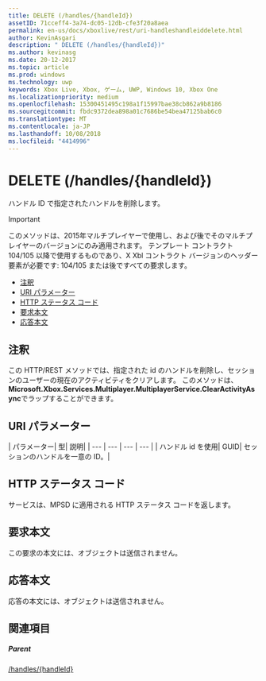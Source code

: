 ```yaml
---
title: DELETE (/handles/{handleId})
assetID: 71cceff4-3a74-dc05-12db-cfe3f20a8aea
permalink: en-us/docs/xboxlive/rest/uri-handleshandleiddelete.html
author: KevinAsgari
description: " DELETE (/handles/{handleId})"
ms.author: kevinasg
ms.date: 20-12-2017
ms.topic: article
ms.prod: windows
ms.technology: uwp
keywords: Xbox Live, Xbox, ゲーム, UWP, Windows 10, Xbox One
ms.localizationpriority: medium
ms.openlocfilehash: 15300451495c198a1f15997bae38cb862a9b8186
ms.sourcegitcommit: fbdc9372dea898a01c7686be54bea47125bab6c0
ms.translationtype: MT
ms.contentlocale: ja-JP
ms.lasthandoff: 10/08/2018
ms.locfileid: "4414996"
---
```

# <a name="delete-handleshandleid"></a>DELETE (/handles/{handleId})
ハンドル ID で指定されたハンドルを削除します。

> [!IMPORTANT]
> このメソッドは、2015年マルチプレイヤーで使用し、および後でそのマルチプレイヤーのバージョンにのみ適用されます。 テンプレート コントラクト 104/105 以降で使用するものであり、X Xbl コントラクト バージョンのヘッダー要素が必要です: 104/105 または後ですべての要求します。

  * [注釈](#ID4ET)
  * [URI パラメーター](#ID4EAB)
  * [HTTP ステータス コード](#ID4ELB)
  * [要求本文](#ID4ESB)
  * [応答本文](#ID4E4B)

<a id="ID4ET"></a>


## <a name="remarks"></a>注釈
この HTTP/REST メソッドでは、指定された id のハンドルを削除し、セッションのユーザーの現在のアクティビティをクリアします。 このメソッドは、 **Microsoft.Xbox.Services.Multiplayer.MultiplayerService.ClearActivityAsync**でラップすることができます。  
<a id="ID4EAB"></a>


## <a name="uri-parameters"></a>URI パラメーター

| パラメーター| 型| 説明|
| --- | --- | --- | --- |
| ハンドル id を使用| GUID| セッションのハンドルを一意の ID。|

<a id="ID4ELB"></a>


## <a name="http-status-codes"></a>HTTP ステータス コード
サービスは、MPSD に適用される HTTP ステータス コードを返します。  
<a id="ID4ESB"></a>


## <a name="request-body"></a>要求本文

この要求の本文には、オブジェクトは送信されません。

<a id="ID4E4B"></a>


## <a name="response-body"></a>応答本文

応答の本文には、オブジェクトは送信されません。

<a id="ID4EIC"></a>


## <a name="see-also"></a>関連項目

<a id="ID4EKC"></a>


##### <a name="parent"></a>Parent

[/handles/{handleId}](uri-handleshandleid.md)
